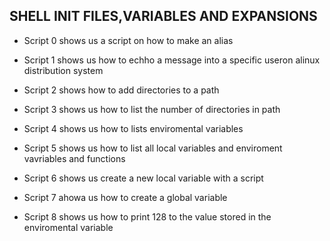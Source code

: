 ## SHELL INIT FILES,VARIABLES AND EXPANSIONS

* Script 0 shows us a script on how to make an alias

* Script 1 shows us how to echho a message into a specific useron alinux distribution system

* Script 2 shows how to add directories to a path

* Script 3 shows us how to list the number of directories in path

* Script 4 shows us how to lists enviromental variables 

*  Script 5 shows us how to list all local variables and enviroment vavriables and functions  

* Script 6 shows us create a new local variable with a script

* Script 7 ahowa us how to create  a global variable

* Script 8 shows us how to print 128 to the value stored in the enviromental variable   
